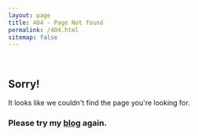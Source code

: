 ```yaml
---
layout: page
title: 404 - Page Not found
permalink: /404.html
sitemap: false
---
```


  <br>
  <h2>Sorry!</h2>It looks like we couldn't find the page you're looking for. 
  <br>
  <h3>Please try my <a href="{{ site.baseurl }}/blog/">blog</a> again.</h3>




  
 

